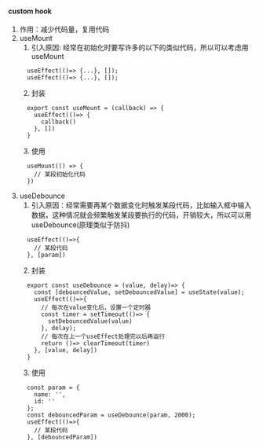 #### custom hook
<!-- 1. 
2. useMount -->
1. 作用：减少代码量，复用代码
2. useMount
    1. 引入原因: 经常在初始化时要写许多的以下的类似代码，所以可以考虑用useMount
    ```
      useEffect(()=> {...}, []);
      useEffect(()=> {...}, []);
    ```
    2. 封装
    ```
      export const useMount = (callback) => {
        useEffect(()=> {
          callback()
        }, [])
      }
    ```
    3. 使用
    ```
      useMount(() => {
        // 某段初始化代码
      })
    ```
3. useDebounce
    1. 引入原因：经常需要再某个数据变化时触发某段代码，比如输入框中输入数据，这种情况就会频繁触发某段要执行的代码，开销较大，所以可以用useDebounce(原理类似于防抖)
    ```
      useEffect(()=>{
        // 某段代码
      }, [param])
    ```
    2. 封装
    ```
      export const useDebounce = (value, delay)=> {
        const [debouncedValue, setDebouncedValue] = useState(value);
        useEffect(()=>{
          // 每次在value变化后，设置一个定时器
          const timer = setTimeout(()=> {
            setDebouncedValue(value)
          }, delay);
          // 每次在上一个useEffect处理完以后再运行
          return ()=> clearTimeout(timer)
        }, [value, delay])
      }
    ```
    3. 使用
    ```
      const param = {
        name: '',
        id: ''
      };
      const debouncedParam = useDebounce(param, 2000);
      useEffect(()=>{
        // 某段代码
      }, [debouncedParam])
    ```